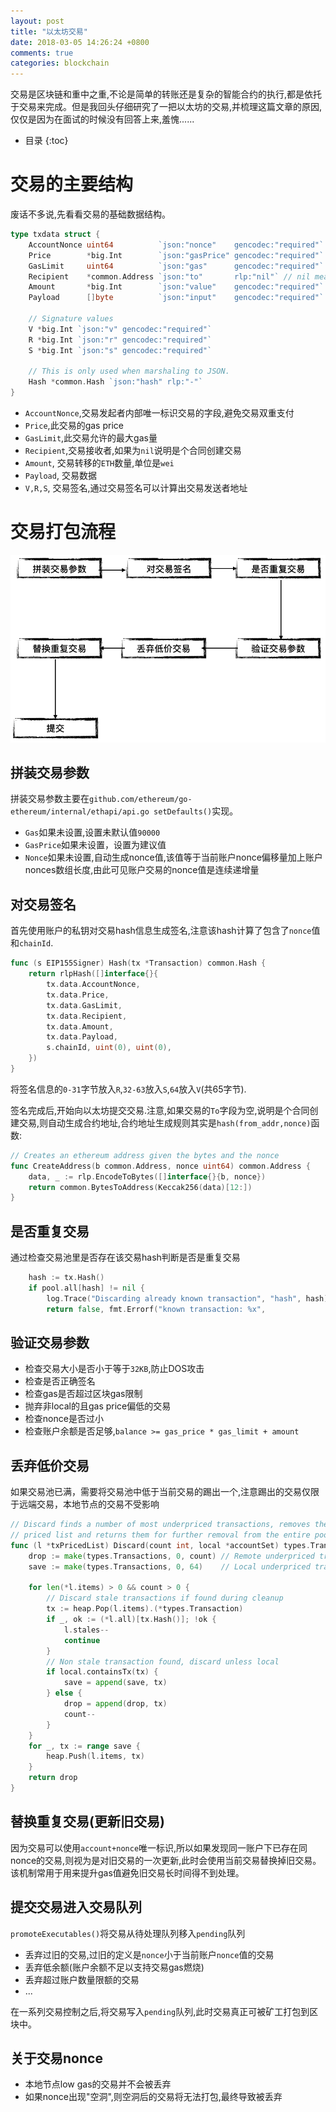 ```yaml
---
layout: post
title: "以太坊交易"
date: 2018-03-05 14:26:24 +0800
comments: true
categories: blockchain
---
```


交易是区块链和重中之重,不论是简单的转账还是复杂的智能合约的执行,都是依托于交易来完成。但是我回头仔细研究了一把以太坊的交易,并梳理这篇文章的原因,仅仅是因为在面试的时候没有回答上来,羞愧......


<!-- more -->

* 目录
{:toc}


# 交易的主要结构

废话不多说,先看看交易的基础数据结构。

```go github.com/ethereum/go-ethereum/core/types/transaction.go
type txdata struct {
    AccountNonce uint64          `json:"nonce"    gencodec:"required"`
    Price        *big.Int        `json:"gasPrice" gencodec:"required"`
    GasLimit     uint64          `json:"gas"      gencodec:"required"`
    Recipient    *common.Address `json:"to"       rlp:"nil"` // nil means contract creation
    Amount       *big.Int        `json:"value"    gencodec:"required"`
    Payload      []byte          `json:"input"    gencodec:"required"`

    // Signature values
    V *big.Int `json:"v" gencodec:"required"`
    R *big.Int `json:"r" gencodec:"required"`
    S *big.Int `json:"s" gencodec:"required"`

    // This is only used when marshaling to JSON.
    Hash *common.Hash `json:"hash" rlp:"-"`
}
```
* `AccountNonce`,交易发起者内部唯一标识交易的字段,避免交易双重支付
* `Price`,此交易的gas price
* `GasLimit`,此交易允许的最大gas量
* `Recipient`,交易接收者,如果为`nil`说明是个合同创建交易
* `Amount`, 交易转移的`ETH`数量,单位是`wei`
* `Payload`, 交易数据
* `V,R,S`, 交易签名,通过交易签名可以计算出交易发送者地址

# 交易打包流程

![pkg](https://raw.githubusercontent.com/qjpcpu/qjpcpu.github.com/master/images/transaction-pkg.png)

## 拼装交易参数

拼装交易参数主要在`github.com/ethereum/go-ethereum/internal/ethapi/api.go setDefaults()`实现。

* `Gas`如果未设置,设置未默认值`90000`
* `GasPrice`如果未设置，设置为建议值
* `Nonce`如果未设置,自动生成nonce值,该值等于当前账户nonce偏移量加上账户nonces数组长度,由此可见账户交易的nonce值是连续递增量

## 对交易签名

首先使用账户的私钥对交易hash信息生成签名,注意该hash计算了包含了`nonce`值和`chainId`.

```go
func (s EIP155Signer) Hash(tx *Transaction) common.Hash {
	return rlpHash([]interface{}{
		tx.data.AccountNonce,
		tx.data.Price,
		tx.data.GasLimit,
		tx.data.Recipient,
		tx.data.Amount,
		tx.data.Payload,
		s.chainId, uint(0), uint(0),
	})
}
```

将签名信息的`0-31`字节放入`R`,`32-63`放入`S`,`64`放入`V`(共65字节).

签名完成后,开始向以太坊提交交易.注意,如果交易的`To`字段为空,说明是个合同创建交易,则自动生成合约地址,合约地址生成规则其实是`hash(from_addr,nonce)`函数:

```go
// Creates an ethereum address given the bytes and the nonce
func CreateAddress(b common.Address, nonce uint64) common.Address {
    data, _ := rlp.EncodeToBytes([]interface{}{b, nonce})
    return common.BytesToAddress(Keccak256(data)[12:])
}
```

## 是否重复交易

通过检查交易池里是否存在该交易hash判断是否是重复交易

```go
    hash := tx.Hash()
    if pool.all[hash] != nil {
        log.Trace("Discarding already known transaction", "hash", hash)
        return false, fmt.Errorf("known transaction: %x", 
```

## 验证交易参数

* 检查交易大小是否小于等于`32KB`,防止DOS攻击
* 检查是否正确签名
* 检查gas是否超过区块gas限制
* 抛弃非local的且gas price偏低的交易
* 检查nonce是否过小
* 检查账户余额是否足够,`balance >= gas_price * gas_limit + amount`

## 丢弃低价交易

如果交易池已满，需要将交易池中低于当前交易的踢出一个,注意踢出的交易仅限于远端交易，本地节点的交易不受影响

```go
// Discard finds a number of most underpriced transactions, removes them from the
// priced list and returns them for further removal from the entire pool.
func (l *txPricedList) Discard(count int, local *accountSet) types.Transactions {
    drop := make(types.Transactions, 0, count) // Remote underpriced transactions to drop
    save := make(types.Transactions, 0, 64)    // Local underpriced transactions to keep

    for len(*l.items) > 0 && count > 0 {
        // Discard stale transactions if found during cleanup
        tx := heap.Pop(l.items).(*types.Transaction)
        if _, ok := (*l.all)[tx.Hash()]; !ok {
            l.stales--
            continue
        }
        // Non stale transaction found, discard unless local
        if local.containsTx(tx) {
            save = append(save, tx)
        } else {
            drop = append(drop, tx)
            count--
        }
    }
    for _, tx := range save {
        heap.Push(l.items, tx)
    }
    return drop
}
```

## 替换重复交易(更新旧交易)

因为交易可以使用`account+nonce`唯一标识,所以如果发现同一账户下已存在同nonce的交易,则视为是对旧交易的一次更新,此时会使用当前交易替换掉旧交易。该机制常用于用来提升gas值避免旧交易长时间得不到处理。

## 提交交易进入交易队列

`promoteExecutables()`将交易从待处理队列移入`pending`队列

* 丢弃过旧的交易,过旧的定义是`nonce`小于当前账户`nonce`值的交易
* 丢弃低余额(账户余额不足以支持交易gas燃烧)
* 丢弃超过账户数量限额的交易
* ...

在一系列交易控制之后,将交易写入`pending`队列,此时交易真正可被矿工打包到区块中。

## 关于交易nonce

* 本地节点low gas的交易并不会被丢弃
* 如果nonce出现"空洞",则空洞后的交易将无法打包,最终导致被丢弃
